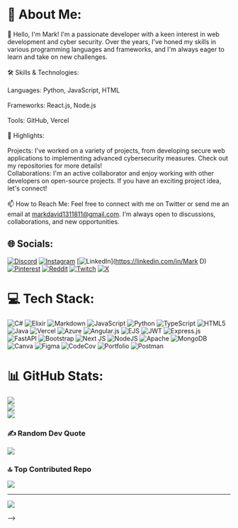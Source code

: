 # 💫 About Me:
👋 Hello, I'm Mark! I'm a passionate developer with a keen interest in web development and cyber security. Over the years, I've honed my skills in various programming languages and frameworks, and I'm always eager to learn and take on new challenges.<br><br>🛠️ Skills & Technologies:<br><br>Languages: Python, JavaScript, HTML<br><br>Frameworks: React.js, Node.js<br><br>Tools: GitHub, Vercel<br><br>🌟 Highlights:<br><br>Projects: I've worked on a variety of projects, from developing secure web applications to implementing advanced cybersecurity measures. Check out my repositories for more details!<br>Collaborations: I'm an active collaborator and enjoy working with other developers on open-source projects. If you have an exciting project idea, let's connect!<br><br>📫 How to Reach Me: Feel free to connect with me on Twitter<mdcartel> or send me an email at <markdavid1311811@gmail.com>. I'm always open to discussions, collaborations, and new opportunities.


## 🌐 Socials:
[![Discord](https://img.shields.io/badge/Discord-%237289DA.svg?logo=discord&logoColor=white)](https://discord.gg/mdcartel) [![Instagram](https://img.shields.io/badge/Instagram-%23E4405F.svg?logo=Instagram&logoColor=white)](https://instagram.com/_md.cartel) [![LinkedIn](https://img.shields.io/badge/LinkedIn-%230077B5.svg?logo=linkedin&logoColor=white)](https://linkedin.com/in/Mark D) [![Pinterest](https://img.shields.io/badge/Pinterest-%23E60023.svg?logo=Pinterest&logoColor=white)](https://pinterest.com/ethiopianmark) [![Reddit](https://img.shields.io/badge/Reddit-%23FF4500.svg?logo=Reddit&logoColor=white)](https://reddit.com/user/mdcartel) [![Twitch](https://img.shields.io/badge/Twitch-%239146FF.svg?logo=Twitch&logoColor=white)](https://twitch.tv/c3nchjunior) [![X](https://img.shields.io/badge/X-black.svg?logo=X&logoColor=white)](https://x.com/mdcartel) 

# 💻 Tech Stack:
![C#](https://img.shields.io/badge/c%23-%23239120.svg?style=for-the-badge&logo=csharp&logoColor=white) ![Elixir](https://img.shields.io/badge/elixir-%234B275F.svg?style=for-the-badge&logo=elixir&logoColor=white) ![Markdown](https://img.shields.io/badge/markdown-%23000000.svg?style=for-the-badge&logo=markdown&logoColor=white) ![JavaScript](https://img.shields.io/badge/javascript-%23323330.svg?style=for-the-badge&logo=javascript&logoColor=%23F7DF1E) ![Python](https://img.shields.io/badge/python-3670A0?style=for-the-badge&logo=python&logoColor=ffdd54) ![TypeScript](https://img.shields.io/badge/typescript-%23007ACC.svg?style=for-the-badge&logo=typescript&logoColor=white) ![HTML5](https://img.shields.io/badge/html5-%23E34F26.svg?style=for-the-badge&logo=html5&logoColor=white) ![Java](https://img.shields.io/badge/java-%23ED8B00.svg?style=for-the-badge&logo=openjdk&logoColor=white) ![Vercel](https://img.shields.io/badge/vercel-%23000000.svg?style=for-the-badge&logo=vercel&logoColor=white) ![Azure](https://img.shields.io/badge/azure-%230072C6.svg?style=for-the-badge&logo=microsoftazure&logoColor=white) ![Angular.js](https://img.shields.io/badge/angular.js-%23E23237.svg?style=for-the-badge&logo=angularjs&logoColor=white) ![EJS](https://img.shields.io/badge/ejs-%23B4CA65.svg?style=for-the-badge&logo=ejs&logoColor=black) ![JWT](https://img.shields.io/badge/JWT-black?style=for-the-badge&logo=JSON%20web%20tokens) ![Express.js](https://img.shields.io/badge/express.js-%23404d59.svg?style=for-the-badge&logo=express&logoColor=%2361DAFB) ![FastAPI](https://img.shields.io/badge/FastAPI-005571?style=for-the-badge&logo=fastapi) ![Bootstrap](https://img.shields.io/badge/bootstrap-%238511FA.svg?style=for-the-badge&logo=bootstrap&logoColor=white) ![Next JS](https://img.shields.io/badge/Next-black?style=for-the-badge&logo=next.js&logoColor=white) ![NodeJS](https://img.shields.io/badge/node.js-6DA55F?style=for-the-badge&logo=node.js&logoColor=white) ![Apache](https://img.shields.io/badge/apache-%23D42029.svg?style=for-the-badge&logo=apache&logoColor=white) ![MongoDB](https://img.shields.io/badge/MongoDB-%234ea94b.svg?style=for-the-badge&logo=mongodb&logoColor=white) ![Canva](https://img.shields.io/badge/Canva-%2300C4CC.svg?style=for-the-badge&logo=Canva&logoColor=white) ![Figma](https://img.shields.io/badge/figma-%23F24E1E.svg?style=for-the-badge&logo=figma&logoColor=white) ![CodeCov](https://img.shields.io/badge/codecov-%23ff0077.svg?style=for-the-badge&logo=codecov&logoColor=white) ![Portfolio](https://img.shields.io/badge/Portfolio-%23000000.svg?style=for-the-badge&logo=firefox&logoColor=#FF7139) ![Postman](https://img.shields.io/badge/Postman-FF6C37?style=for-the-badge&logo=postman&logoColor=white)
# 📊 GitHub Stats:
![](https://github-readme-stats.vercel.app/api?username=mdcartel&theme=dark&hide_border=false&include_all_commits=true&count_private=true)<br/>
![](https://github-readme-streak-stats.herokuapp.com/?user=mdcartel&theme=dark&hide_border=false)<br/>
![](https://github-readme-stats.vercel.app/api/top-langs/?username=mdcartel&theme=dark&hide_border=false&include_all_commits=true&count_private=true&layout=compact)

### ✍️ Random Dev Quote
![](https://quotes-github-readme.vercel.app/api?type=vetical&theme=radical)

### 🔝 Top Contributed Repo
![](https://github-contributor-stats.vercel.app/api?username=mdcartel&limit=5&theme=dark&combine_all_yearly_contributions=true)

---
[![](https://visitcount.itsvg.in/api?id=mdcartel&icon=9&color=1)](https://visitcount.itsvg.in)

<!-- Proudly created with GPRM ( https://gprm.itsvg.in ) -->
-->
